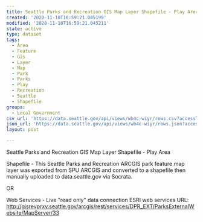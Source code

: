 ```yaml
---
title: Seattle Parks and Recreation GIS Map Layer Shapefile - Play Area
created: '2020-11-10T16:59:21.045199'
modified: '2020-11-10T16:59:21.045211'
state: active
type: dataset
tags:
  - Area
  - Feature
  - Gis
  - Layer
  - Map
  - Park
  - Parks
  - Play
  - Recreation
  - Seattle
  - Shapefile
groups:
  - Local Government
csv_url: 'https://data.seattle.gov/api/views/wb4c-wiyr/rows.csv?accessType=DOWNLOAD'
json_url: 'https://data.seattle.gov/api/views/wb4c-wiyr/rows.json?accessType=DOWNLOAD'
layout: post

---
```

Seattle Parks and Recreation GIS Map Layer Shapefile - Play Area

Shapefile - This Seattle Parks and Recreation ARCGIS park feature map layer was exported from SPU ARCGIS and converted to a shapefile then manually uploaded to data.seattle.gov via Socrata.

OR

Web Services - Live "read only" data connection ESRI web services URL: http://gisrevprxy.seattle.gov/arcgis/rest/services/DPR_EXT/ParksExternalWebsite/MapServer/33
